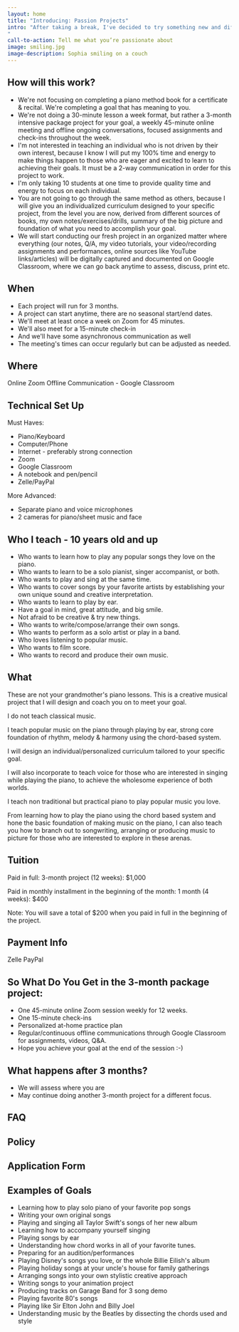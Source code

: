 ```yaml
---
layout: home
title: "Introducing: Passion Projects"
intro: "After taking a break, I've decided to try something new and different for Sophia Music Studio. Reflecting on my years of teaching, I've found the students who grow the most and have the most fun are the ones who have a clear idea of what they're working toward. So instead of ongoing, weekly lessons, where there's so much pressure for magic to happen in those 30-minute classes, I'm starting a new format: 3-month projects where we work together to achieve a specific goal for you.
"
call-to-action: Tell me what you’re passionate about
image: smiling.jpg
image-description: Sophia smiling on a couch
---
```


## How will this work?

 - We're not focusing on completing a piano method book for a certificate & recital. We're completing a goal that has meaning to you.
 - We're not doing a 30-minute lesson a week format, but rather a 3-month intensive package project for your goal, a weekly 45-minute online meeting and offline ongoing conversations, focused assignments and check-ins throughout the week.
 - I'm not interested in teaching an individual who is not driven by their own interest, because I know I will put my 100% time and energy to make things happen to those who are eager and excited to learn to achieving their goals. It must be a 2-way communication in order for this project to work.
 - I'm only taking 10 students at one time to provide quality time and energy to focus on each individual.
 - You are not going to go through the same method as others, because I will give you an individualized curriculum designed to your specific project, from the level you are now, derived from different sources of books, my own notes/exercises/drills, summary of the big picture and foundation of what you need to accomplish your goal.
 - We will start conducting our fresh project in an organized matter where everything (our notes, Q/A, my video tutorials, your video/recording assignments and performances, online sources like YouTube links/articles) will be digitally captured and documented on Google Classroom, where we can go back anytime to assess, discuss, print etc.

## When

 - Each project will run for 3 months.
 - A project can start anytime, there are no seasonal start/end dates.
 - We'll meet at least once a week on Zoom for 45 minutes.
 - We'll also meet for a 15-minute check-in
 - And we'll have some asynchronous communication as well
 - The meeting's times can occur regularly but can be adjusted as needed.

## Where

Online Zoom
Offline Communication - Google Classroom

## Technical Set Up

 Must Haves:
 - Piano/Keyboard
 - Computer/Phone
 - Internet - preferably strong connection
 - Zoom
 - Google Classroom
 - A notebook and pen/pencil
 - Zelle/PayPal

More Advanced:
 - Separate piano and voice microphones
 - 2 cameras for piano/sheet music and face


## Who I teach - 10 years old and up

 - Who wants to learn how to play any popular songs they love on the piano.
 - Who wants to learn to be a solo pianist, singer accompanist, or both.
 - Who wants to play and sing at the same time.
 - Who wants to cover songs by your favorite artists by establishing your own unique sound and creative interpretation.
 - Who wants to learn to play by ear.
 - Have a goal in mind, great attitude, and big smile.
 - Not afraid to be creative & try new things.
 - Who wants to write/compose/arrange their own songs.
 - Who wants to perform as a solo artist or play in a band.
 - Who loves listening to popular music.
 - Who wants to film score.
 - Who wants to record and produce their own music.

## What

These are not your grandmother's piano lessons. This is a creative musical project that I will design and coach you on to meet your goal.

I do not teach classical music.

I teach popular music on the piano through playing by ear, strong core foundation of rhythm, melody & harmony using the chord-based system.

I will design an individual/personalized curriculum tailored to your specific goal.

I will also incorporate to teach voice for those who are interested in singing while playing the piano, to achieve the wholesome experience of both worlds.

I teach non traditional but practical piano to play popular music you love.

From learning how to play the piano using the chord based system and hone the basic foundation of making music on the piano, I can also teach you how to branch out to songwriting, arranging or producing music to picture for those who are interested to explore in these arenas.

## Tuition

Paid in full:
3-month project (12 weeks): $1,000

Paid in monthly installment in the beginning of the month:
1 month (4 weeks): $400

Note: You will save a total of $200 when you paid in full in the beginning of the project.

## Payment Info

Zelle
PayPal

## So What Do You Get in the 3-month package project:

 - One 45-minute online Zoom session weekly for 12 weeks.
 - One 15-minute check-ins
 - Personalized at-home practice plan
 - Regular/continuous offline communications through Google Classroom for assignments, videos, Q&A.
 - Hope you achieve your goal at the end of the session :-)

## What happens after 3 months?

 - We will assess where you are
 - May continue doing another 3-month project for a different focus.

## FAQ

## Policy


## Application Form

## Examples of Goals

 - Learning how to play solo piano of your favorite pop songs
 - Writing your own original songs
 - Playing and singing all Taylor Swift's songs of her new album
 - Learning how to accompany yourself singing
 - Playing songs by ear
 - Understanding how chord works in all of your favorite tunes.
 - Preparing for an audition/performances
 - Playing Disney's songs you love, or the whole Billie Eilish's album
 - Playing holiday songs at your uncle's house for family gatherings
 - Arranging songs into your own stylistic creative approach
 - Writing songs to your animation project
 - Producing tracks on Garage Band for 3 song demo
 - Playing favorite 80's songs
 - Playing like Sir Elton John and Billy Joel
 - Understanding music by the Beatles by dissecting the chords used and style


<!--stackedit_data:
eyJoaXN0b3J5IjpbMTY4MDM5Njc3NCw4NTQ2OTk3OTMsLTE3Nj
g2MjYyMTAsLTEyMjE1MTM5NTcsLTIwMTQ4NTkzNTYsLTE5MzYx
MTQwMTUsLTc1MTY1MDI0NSwtMTIxODIyMTgyNSwxMTg0MjU0MT
A5LC0xNjM5MjMzMDc4LC04ODMzMzQwMTYsLTIwODg3NDY2MTJd
fQ==
-->
